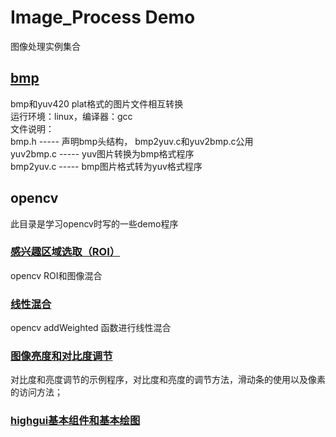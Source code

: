 # Image_Process Demo
图像处理实例集合
## [bmp](./bmp/bmp.md)  
bmp和yuv420 plat格式的图片文件相互转换  
运行环境：linux，编译器：gcc  
文件说明：  
	bmp.h			----- 声明bmp头结构， bmp2yuv.c和yuv2bmp.c公用  
	yuv2bmp.c	----- yuv图片转换为bmp格式程序  
	bmp2yuv.c	----- bmp图片格式转为yuv格式程序		  

## opencv
此目录是学习opencv时写的一些demo程序

### [感兴趣区域选取（ROI）](./opencv/roi/opencv-ROI.md)
opencv ROI和图像混合

### [线性混合](./opencv/addWeight/README.md)
opencv addWeighted 函数进行线性混合

### [图像亮度和对比度调节](./opencv/bright/README.md)
对比度和亮度调节的示例程序，对比度和亮度的调节方法，滑动条的使用以及像素的访问方法；

### [highgui基本组件和基本绘图](./opencv/mouseAndDraw/README.md)
